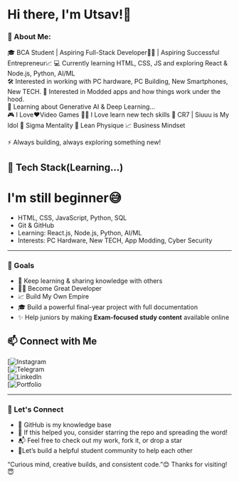 # Hi there, I'm Utsav!👋


### 🌱 About Me:


🎓 BCA Student | Aspiring Full-Stack Developer🧑‍💻 | Aspiring Successful Entrepreneur📈
💻 Currently learning HTML, CSS, JS and exploring React & Node.js, Python, AI/ML   
🛠 Interested in working with PC hardware, PC Building, New Smartphones, New TECH.
📱 Interested in Modded apps and how things work under the hood.  
🤖 Learning about Generative AI & Deep Learning...  
🎮 I Love❤️Video Games
🧑‍💻 I Love learn new tech skills
🐐 CR7 | Siuuu is My Idol
🗿 Sigma Mentality
💪 Lean Physique
📈 Business Mindset


⚡ Always building, always exploring something new!


## 🚀 Tech Stack(Learning...) 

 # I'm still beginner😅

- HTML, CSS, JavaScript, Python, SQL
- Git & GitHub  
- Learning: React.js, Node.js, Python, AI/ML  
- Interests: PC Hardware, New TECH, App Modding, Cyber Security

---

### 🎯 Goals

- 🔄 Keep learning & sharing knowledge with others
- 🧑‍💻 Become Great Developer
- 📈 Build My Own Empire
- 🎓 Build a powerful final-year project with full documentation
- ✨ Help juniors by making **Exam-focused study content** available online


## 📫 Connect with Me

[![Instagram](https://www.instagram.com/_its_me_utsav_/#)  
[![Telegram](https://t.me/UP7_Stack#)  
[![LinkedIn](Soon...)  
[![Portfolio](Soon...)

---

### 🔗 Let's Connect

- 🧠 GitHub is my knowledge base
- 🌟 If this helped you, consider starring the repo and spreading the word!
- 📬 Feel free to check out my work, fork it, or drop a star
- 🚀Let’s build a helpful student community to help each other

“Curious mind, creative builds, and consistent code.”😊
Thanks for visiting! 😇